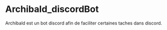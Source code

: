 # Archibald_discordBot
Archibald est un bot discord afin de faciliter certaines taches dans discord. 
